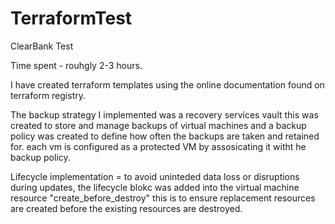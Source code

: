 # TerraformTest
ClearBank Test

Time spent - rouhgly 2-3 hours.

I have created terraform templates using the online documentation found on terraform registry. 

The backup strategy I implemented was a recovery services vault this was created to store and manage backups of virtual machines and a backup policy was created to define how often the backups are taken and retained for.
each vm is configured as a protected VM by assosicating it witht he backup policy.

Lifecycle implementation =
to avoid uninteded data loss or disruptions during updates, the lifecycle blokc was added into the virtual machine resource "create_before_destroy" this is to ensure replacement resources are created before the existing resources are destroyed.
